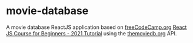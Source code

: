 # movie-database
A movie database ReactJS application based on [freeCodeCamp.org](https://www.youtube.com/channel/UC8butISFwT-Wl7EV0hUK0BQ) [React JS Course for Beginners - 2021 Tutorial](https://www.youtube.com/watch?v=nTeuhbP7wdE&t=4775s) using the [themoviedb.org](themoviedb.org) API.
